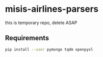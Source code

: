 # misis-airlines-parsers

this is temporary repo, delete ASAP

## Requirements

```bash
pip install --user pymongo tqdm openpyxl
```
